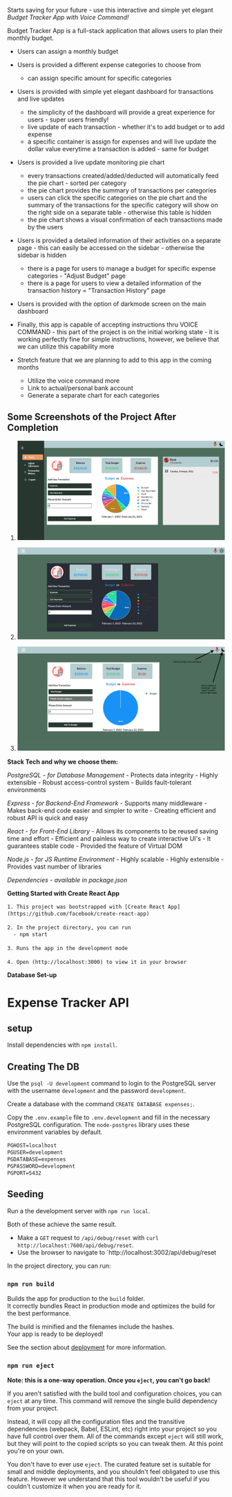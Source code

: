 Starts saving for your future - use this interactive and simple yet elegant *Budget Tracker App with Voice Command!*

Budget Tracker App is a full-stack application that allows users to plan their monthly budget. 

  - Users can assign a monthly budget 

  - Users is provided a different expense categories to choose from
    - can assign specific amount for specific categories

  - Users is provided with simple yet elegant dashboard for transactions and live updates 
    - the simplicity of the dashboard will provide a great experience for users - super users friendly!
    - live update of each transaction - whether it's to add budget or to add expense
    - a specific container is assign for expenses and will live update the dollar value everytime a transaction is added - same for budget

  - Users is provided a live update monitoring pie chart
    - every transactions created/added/deducted will automatically feed the pie chart - sorted per category
    - the pie chart provides the summary of transactions per categories
    - users can click the specific categories on the pie chart and the summary of the transactions for the specific category will show on the right side on a separate table - otherwise this table is hidden
    - the pie chart shows a visual confirmation of each transactions made by the users

  - Users is provided a detailed information of their activities on a separate page - this can easily be accessed on the sidebar - otherwise the sidebar is hidden
    - there is a page for users to manage a budget for specific expense categories - "Adjust Budget" page
    - there is a page for users to view a detailed information of the transaction history = "Transaction History" page

  - Users is provided with the option of darkmode screen on the main dashboard

  - Finally, this app is capable of accepting instructions thru VOICE COMMAND -  this part of the project is on the initial working state - it is working perfectly fine for simple instructions, however, we believe that we can utilize this capability more

  - Stretch feature that we are planning to add to this app in the coming months
    - Utilize the voice command more
    - Link to actual/personal bank account 
    - Generate a separate chart for each categories
  
## Some Screenshots of the Project After Completion

1. !["MainDashboard"](https://github.com/enukeWebDev/budget-tracker/blob/main/src/asset/MainDashboard.png?raw=true)

2. !["DarkMode"](https://github.com/enukeWebDev/budget-tracker/blob/main/src/asset/DarkMode.png?raw=true)

3. !["Main"](https://github.com/enukeWebDev/budget-tracker/blob/main/src/asset/MainPage.png?raw=true)


**Stack Tech and why we choose them:**

  *PostgreSQL - for Database Management*
    - Protects data integrity
    - Highly extensible
    - Robust access-control system
    - Builds fault-tolerant environments

  *Express - for Backend-End Framework*
    - Supports many middleware
    - Makes back-end code easier and simpler to write
    - Creating efficient and robust API is quick and easy
  
  *React - for Front-End Library*
    - Allows its components to be reused saving time and effort
    - Efficient and painless way to create interactive UI's
    - It guarantees stable code
    - Provided the feature of Virtual DOM

  *Node.js - for JS Runtime Environment*
    - Highly scalable
    - Highly extensible
    - Provides vast number of libraries

  *Dependencies - available in package.json*

  **Getting Started with Create React App**

    1. This project was bootstrapped with [Create React App](https://github.com/facebook/create-react-app)

    2. In the project directory, you can run 
      - npm start
    
    3. Runs the app in the development mode
    
    4. Open (http://localhost:3000) to view it in your browser

  **Database Set-up**

# Expense Tracker API

## setup

Install dependencies with `npm install`.

## Creating The DB

Use the `psql -U development` command to login to the PostgreSQL server with the username `development` and the password `development`.

Create a database with the command `CREATE DATABASE expenses;`.

Copy the `.env.example` file to `.env.development` and fill in the necessary PostgreSQL configuration. The `node-postgres` library uses these environment variables by default.

```
PGHOST=localhost
PGUSER=development
PGDATABASE=expenses
PGPASSWORD=development
PGPORT=5432
```

## Seeding

Run a the development server with `npm run local`.

Both of these achieve the same result.

- Make a `GET` request to `/api/debug/reset` with `curl http://localhost:7600/api/debug/reset`.
- Use the browser to navigate to `http://localhost:3002/api/debug/reset


In the project directory, you can run:


### `npm run build`

Builds the app for production to the `build` folder.\
It correctly bundles React in production mode and optimizes the build for the best performance.

The build is minified and the filenames include the hashes.\
Your app is ready to be deployed!

See the section about [deployment](https://facebook.github.io/create-react-app/docs/deployment) for more information.

### `npm run eject`

**Note: this is a one-way operation. Once you `eject`, you can't go back!**

If you aren't satisfied with the build tool and configuration choices, you can `eject` at any time. This command will remove the single build dependency from your project.

Instead, it will copy all the configuration files and the transitive dependencies (webpack, Babel, ESLint, etc) right into your project so you have full control over them. All of the commands except `eject` will still work, but they will point to the copied scripts so you can tweak them. At this point you're on your own.

You don't have to ever use `eject`. The curated feature set is suitable for small and middle deployments, and you shouldn't feel obligated to use this feature. However we understand that this tool wouldn't be useful if you couldn't customize it when you are ready for it.


